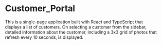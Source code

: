# Customer_Portal
This is a single-page application built with React and TypeScript that displays a list of customers. On selecting a customer from the sidebar, detailed information about the customer, including a 3x3 grid of photos that refresh every 10 seconds, is displayed.
